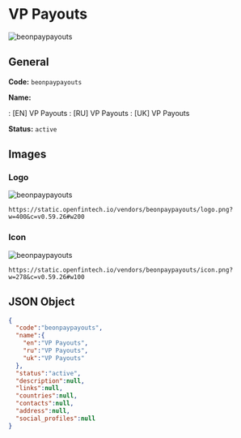 
# VP Payouts 
![beonpaypayouts](https://static.openfintech.io/vendors/beonpaypayouts/logo.png?w=400&c=v0.59.26#w200)  

## General 
 
**Code:** `beonpaypayouts` 
 
**Name:** 
 
:	[EN] VP Payouts 
:	[RU] VP Payouts 
:	[UK] VP Payouts 
 
**Status:** `active` 
 

## Images 

### Logo 
 
![beonpaypayouts](https://static.openfintech.io/vendors/beonpaypayouts/logo.png?w=400&c=v0.59.26#w200)  

```
https://static.openfintech.io/vendors/beonpaypayouts/logo.png?w=400&c=v0.59.26#w200
```  

### Icon 
 
![beonpaypayouts](https://static.openfintech.io/vendors/beonpaypayouts/icon.png?w=278&c=v0.59.26#w100)  

```
https://static.openfintech.io/vendors/beonpaypayouts/icon.png?w=278&c=v0.59.26#w100
```  

## JSON Object 

```json
{
  "code":"beonpaypayouts",
  "name":{
    "en":"VP Payouts",
    "ru":"VP Payouts",
    "uk":"VP Payouts"
  },
  "status":"active",
  "description":null,
  "links":null,
  "countries":null,
  "contacts":null,
  "address":null,
  "social_profiles":null
}
```  
